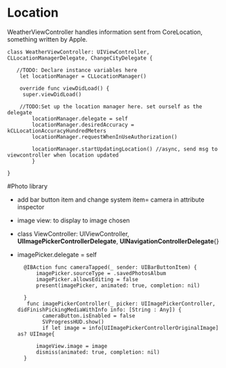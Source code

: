 # Location

WeatherViewController handles information sent from CoreLocation, something written by Apple.

	class WeatherViewController: UIViewController, CLLocationManagerDelegate, ChangeCityDelegate {
    
       //TODO: Declare instance variables here
    	let locationManager = CLLocationManager()
    	
    	override func viewDidLoad() {
       	 super.viewDidLoad()
        
        //TODO:Set up the location manager here. set ourself as the delegate
        	locationManager.delegate = self
        	locationManager.desiredAccuracy = kCLLocationAccuracyHundredMeters
        	locationManager.requestWhenInUseAuthorization()
       
        	locationManager.startUpdatingLocation() //async, send msg to viewcontroller when location updated
        	}
        
    }


#Photo library

* add bar button item and change system item= camera in attribute inspector
* image view: to display to image chosen
* class ViewController: UIViewController, **UIImagePickerControllerDelegate**, **UINavigationControllerDelegate**{}
* imagePicker.delegate = self
	
		@IBAction func cameraTapped(_ sender: UIBarButtonItem) { 
	        imagePicker.sourceType = .savedPhotosAlbum
	        imagePicker.allowsEditing = false
	        present(imagePicker, animated: true, completion: nil)
	        
	    }
		 func imagePickerController(_ picker: UIImagePickerController, didFinishPickingMediaWithInfo info: [String : Any]) {
			  cameraButton.isEnabled = false
			  SVProgressHUD.show()
			  if let image = info[UIImagePickerControllerOriginalImage] as? UIImage{
            
            imageView.image = image
            dismiss(animated: true, completion: nil)    
		}
		
		